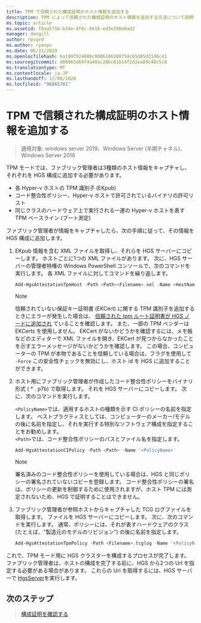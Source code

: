 ```yaml
---
title: TPM で信頼された構成証明のホスト情報を追加する
description: TPM によって信頼された構成証明のホスト情報を追加する方法について説明します。
ms.topic: article
ms.assetid: f0aa575b-b34e-4f6c-8416-ed3e398e0ad2
manager: dongill
author: rpsqrd
ms.author: ryanpu
ms.date: 06/21/2019
ms.openlocfilehash: 6a199792408bc9086186308758cb5d85d21d6c41
ms.sourcegitcommit: d08965d64f4a40ac20bc81b14f2d2ea89c48c5c8
ms.translationtype: MT
ms.contentlocale: ja-JP
ms.lasthandoff: 12/08/2020
ms.locfileid: "96865701"
---
```

# <a name="add-host-information-for-tpm-trusted-attestation"></a>TPM で信頼された構成証明のホスト情報を追加する

> 適用対象: windows server 2019、Windows Server (半期チャネル)、Windows Server 2016

TPM モードでは、ファブリック管理者は3種類のホスト情報をキャプチャし、それぞれを HGS 構成に追加する必要があります。

- 各 Hyper-v ホストの TPM 識別子 (EKpub)
- コード整合性ポリシー、Hyper-v ホストで許可されているバイナリの許可リスト
- 同じクラスのハードウェア上で実行される一連の Hyper-v ホストを表す TPM ベースライン (ブート測定)

ファブリック管理者が情報をキャプチャしたら、次の手順に従って、その情報を HGS 構成に追加します。

1. EKpub 情報を含む XML ファイルを取得し、それらを HGS サーバーにコピーします。 ホストごとに1つの XML ファイルがあります。 次に、HGS サーバーの管理者特権の Windows PowerShell コンソールで、次のコマンドを実行します。 各 XML ファイルに対してコマンドを繰り返します。

    ```powershell
    Add-HgsAttestationTpmHost -Path <Path><Filename>.xml -Name <HostName>
    ```

    > [!NOTE]
    > 信頼されていない保証キー証明書 (EKCert) に関する TPM 識別子を追加するときにエラーが発生した場合は、 [信頼された tpm ルート証明書が HGS ノードに追加され](guarded-fabric-install-trusted-tpm-root-certificates.md) ていることを確認します。
    > また、一部の TPM ベンダーは EKCerts を使用しません。
    > EKCert がないかどうかを確認するには、メモ帳などのエディターで XML ファイルを開き、EKCert が見つからなかったことを示すエラーメッセージがないかどうかを確認します。
    > この場合、コンピューターの TPM が本物であることを信頼している場合は、フラグを使用して `-Force` この安全性チェックを無効にし、ホスト id を HGS に追加することができます。

2. ホスト用にファブリック管理者が作成したコード整合性ポリシーをバイナリ形式 ( \* . p7b) で取得します。 それを HGS サーバーにコピーします。 次に、次のコマンドを実行します。

    `<PolicyName>`では、適用するホストの種類を示す CI ポリシーの名前を指定します。 ベストプラクティスとしては、コンピューターのメーカー/モデルの後に名前を指定し、それを実行する特別なソフトウェア構成を指定することをお勧めします。<br>`<Path>`では、コード整合性ポリシーのパスとファイル名を指定します。

    ```powershell
    Add-HgsAttestationCIPolicy -Path <Path> -Name '<PolicyName>'
    ```

    > [!NOTE]
    > 署名済みのコード整合性ポリシーを使用している場合は、HGS と同じポリシーの署名されていないコピーを登録します。
    > コード整合性ポリシーの署名は、ポリシーの更新を制御するために使用されますが、ホスト TPM には測定されないため、HGS で証明することはできません。

3. ファブリック管理者が参照ホストからキャプチャした TCG ログファイルを取得します。 ファイルを HGS サーバーにコピーします。 次に、次のコマンドを実行します。 通常、ポリシーには、それが表すハードウェアのクラス (たとえば、"製造元のモデルのリビジョン") の後に名前を指定します。

    ```powershell
    Add-HgsAttestationTpmPolicy -Path <Filename>.tcglog -Name '<PolicyName>'
    ```

これで、TPM モード用に HGS クラスターを構成するプロセスが完了します。 ファブリック管理者は、ホストの構成を完了する前に、HGS から2つの Url を指定する必要がある場合があります。 これらの Url を取得するには、HGS サーバーで [HgsServer](/powershell/module/hgsserver/get-hgsserver)を実行します。

## <a name="next-step"></a>次のステップ

> [構成証明を確認する](guarded-fabric-confirm-hosts-can-attest-successfully.md)
